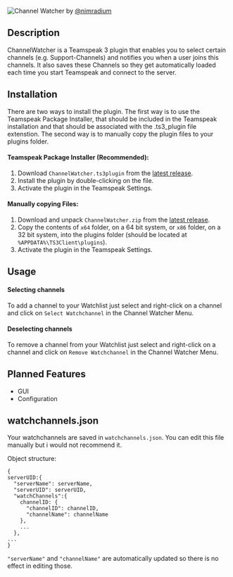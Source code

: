 ![Channel Watcher](https://raw.githubusercontent.com/nimradium/ts3_channel_watcher/master/doc/channelwatcher.png "Channel Watcher")
by [@nimradium](https://github.com/nimradium)
## Description
ChannelWatcher is a Teamspeak 3 plugin that enables you to select certain channels (e.g. Support-Channels) and notifies you when a user joins this channels. It also saves these Channels so they get automatically loaded each time you start Teamspeak and connect to the server.

## Installation
There are two ways to install the plugin. The first way is to use the Teamspeak Package Installer, that should be included in the Teamspeak installation and that should be associated with the .ts3_plugin file extenstion. The second way is to manually copy the plugin files to your plugins folder.
#### Teamspeak Package Installer (Recommended):  
  1. Download `ChannelWatcher.ts3plugin` from the [latest release](https://github.com/nimradium/ts3_channel_watcher/releases/latest).
  2. Install the plugin by double-clicking on the file.
  3. Activate the plugin in the Teamspeak Settings.
#### Manually copying Files:
  1. Download and unpack `ChannelWatcher.zip` from the [latest release](https://github.com/nimradium/ts3_channel_watcher/releases/latest).
  2. Copy the contents of `x64` folder, on a 64 bit system, or `x86` folder, on a 32 bit system, into the plugins folder (should be located at `%APPDATA%\TS3Client\plugins`).
  3. Activate the plugin in the Teamspeak Settings.

## Usage
#### Selecting channels
To add a channel to your Watchlist just select and right-click on a channel and click on `Select Watchchannel` in the Channel Watcher Menu.

#### Deselecting channels
To remove a channel from your Watchlist just select and right-click on a channel and click on `Remove Watchchannel` in the Channel Watcher Menu.

## Planned Features
* GUI
* Configuration

## watchchannels.json
Your watchchannels are saved in `watchchannels.json`. You can edit this file manually but i would not recommend it.

Object structure:
```
{
serverUID:{
  "serverName": serverName,
  "serverUID": serverUID,
  "watchChannels":{
    channelID: {
      "channelID": channelID,
      "channelName": channelName
    },
    ...
  },
...
}
```
`"serverName"` and `"channelName"` are automatically updated so there is no effect in editing those.
